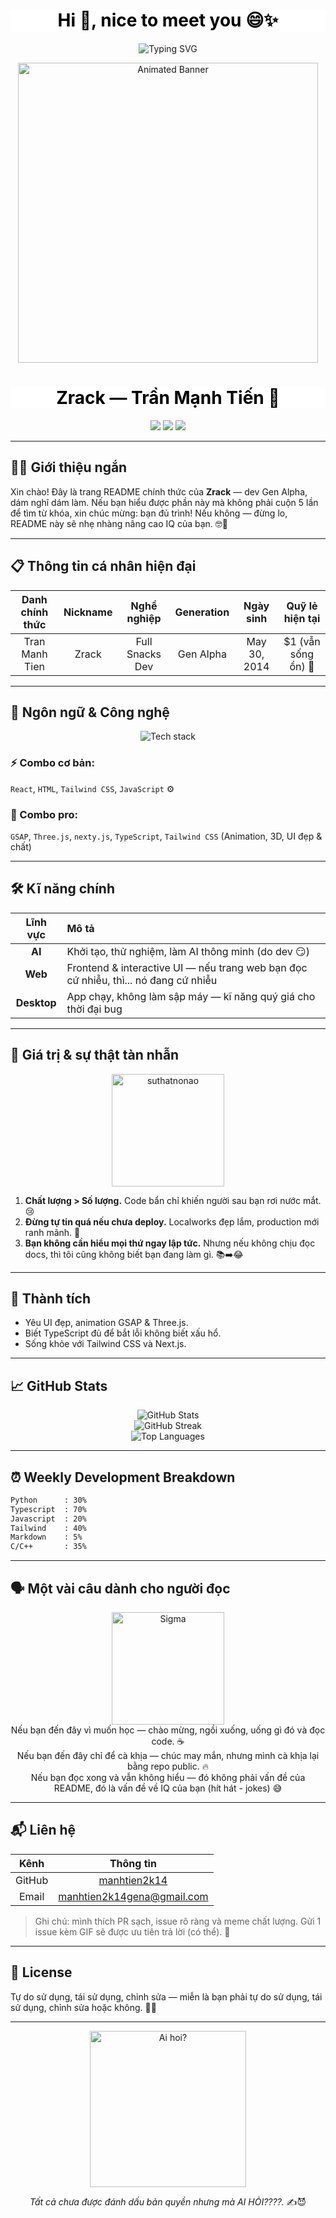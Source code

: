 <!-- Banner GIF động -->
<h1 align="center" style="color:black;background:white;">Hi 👋, nice to meet you 😄✨</h1>
<div align="center">
  <img 
    src="https://readme-typing-svg.herokuapp.com?size=30&duration=2000&color=FF0000&width=500&height=50&lines=Hi+%F0%9F%91%8B,+nice+to+meet+you+%F0%9F%98%84%E2%9C%A8" 
    alt="Typing SVG"
  />
</div>

<p align="center">
  <img src="https://i.pinimg.com/736x/93/dd/a6/93dda651f941477847f7f74835f67288.jpg" width="480" alt="Animated Banner" />
</p>

<h1 align="center" style="color:black;background:white;">Zrack — Trần Mạnh Tiến 🚀</h1>
<p align="center">
  <img src="https://img.shields.io/badge/Gen-Alpha-black?style=for-the-badge&labelColor=white" />
  <img src="https://img.shields.io/badge/Birth-May_30_2014-black?style=for-the-badge&labelColor=white" />
  <img src="https://img.shields.io/badge/$1-Still_Alive-black?style=for-the-badge&labelColor=white" />
</p>

---

## 🧐✨ Giới thiệu ngắn

Xin chào! Đây là trang README chính thức của **Zrack** — dev Gen Alpha, dám nghĩ dám làm. Nếu bạn hiểu được phần này mà không phải cuộn 5 lần để tìm từ khóa, xin chúc mừng: bạn đủ trình! Nếu không — đừng lo, README này sẽ nhẹ nhàng nâng cao IQ của bạn. 🤓🔧

---

## 📋 Thông tin cá nhân hiện đại

| Danh chính thức | Nickname | Nghề nghiệp      | Generation | Ngày sinh     | Quỹ lẻ hiện tại |
|:---------------:|:--------:|:---------------:|:----------:|:-------------:|:---------------:|
| Tran Manh Tien  | Zrack    | Full Snacks Dev | Gen Alpha  | May 30, 2014  | $1 (vẫn sống ổn) 💸 |

---

## 🚀 Ngôn ngữ & Công nghệ

<p align="center">
  <img src="https://skillicons.dev/icons?i=nextjs,react,typescript,javascript,html,css,python,cpp,gsap,threejs,tailwind&theme=light" alt="Tech stack" />
</p>

### ⚡ Combo cơ bản:
`React`, `HTML`, `Tailwind CSS`, `JavaScript` ⚙️

### 🚀 Combo pro:
`GSAP`, `Three.js`, `nexty.js`, `TypeScript`, `Tailwind CSS` (Animation, 3D, UI đẹp & chất)

---

## 🛠️ Kĩ năng chính

| Lĩnh vực   | Mô tả |
|:----------:|:------|
| **AI**     | Khởi tạo, thử nghiệm, làm AI thông minh (do dev 😏) |
| **Web**    | Frontend & interactive UI — nếu trang web bạn đọc cứ nhiễu, thì... nó đang cứ nhiễu |
| **Desktop**| App chạy, không làm sập máy — kĩ năng quý giá cho thời đại bug |

---

## 💬 Giá trị & sự thật tàn nhẫn
<div align="center">
<img src="https://encrypted-tbn0.gstatic.com/images?q=tbn:ANd9GcR_QkFKfyI6T1SlfCYR2No-4IuKOUL_p17tIg&s" width="180" alt="suthatnonao" />
</div>
<ol>
  <li><b>Chất lượng > Số lượng.</b> Code bẩn chỉ khiến người sau bạn rơi nước mắt. 😢</li>
  <li><b>Đừng tự tin quá nếu chưa deploy.</b> Localworks đẹp lắm, production mới ranh mãnh. 🐍</li>
  <li><b>Bạn không cần hiểu mọi thứ ngay lập tức.</b> Nhưng nếu không chịu đọc docs, thì tôi cũng không biết bạn đang làm gì. 📚➡️😂</li>
</ol>

---

## 🏅 Thành tích

- Yêu UI đẹp, animation GSAP & Three.js.
- Biết TypeScript đủ để bắt lỗi không biết xấu hổ.
- Sống khỏe với Tailwind CSS và Next.js.

---

## 📈 GitHub Stats

<p align="center">
  <img src="https://github-readme-stats.vercel.app/api?username=manhtien2k14&show_icons=true&theme=graywhite" alt="GitHub Stats" />
  <br>
  <img src="https://github-readme-streak-stats.herokuapp.com/?user=manhtien2k14&theme=graywhite" alt="GitHub Streak" />
  <br>
  <img src="https://github-readme-stats.vercel.app/api/top-langs/?username=manhtien2k14&layout=compact&theme=graywhite" alt="Top Languages" />
</p>

---

## ⏰ Weekly Development Breakdown

```txt
Python      : 30%
Typescript  : 70%
Javascript  : 20%
Tailwind    : 40%
Markdown    : 5%
C/C++       : 35%
```

---

## 🗣️ Một vài câu dành cho người đọc

<p align="center">
  <img src="https://gocnhobecon.com/wp-content/uploads/2025/08/meme-suyt-hai.webp" width="180" alt="Sigma" /><br>
  Nếu bạn đến đây vì muốn học — chào mừng, ngồi xuống, uống gì đó và đọc code. ☕<br>
  Nếu bạn đến đây chỉ để cà khịa — chúc may mắn, nhưng mình cà khịa lại bằng repo public. 🔥<br>
  Nếu bạn đọc xong và vẫn không hiểu — đó không phải vấn đề của README, đó là vấn đề về IQ của bạn (hít hát - jokes) 😅
</p>

---

## 📬 Liên hệ

| Kênh     | Thông tin                                     |
|:--------:|:----------------------------------------------:|
| GitHub   | [manhtien2k14](https://github.com/manhtien2k14)|
| Email    | manhtien2k14gena@gmail.com                    |

> Ghi chú: mình thích PR sạch, issue rõ ràng và meme chất lượng. Gửi 1 issue kèm GIF sẽ được ưu tiên trả lời (có thể). 📩

---

## 📝 License

Tự do sử dụng, tái sử dụng, chỉnh sửa — miễn là bạn phải tự do sử dụng, tái sử dụng, chỉnh sửa hoặc không. 🧾😉

---
<p align="center">
  <img src="https://i.ytimg.com/vi/6_tt8zxku94/maxresdefault.jpg?sqp=-oaymwEmCIAKENAF8quKqQMa8AEB-AH-CYAC0AWKAgwIABABGGMgRChlMA8=&rs=AOn4CLCX4CQXlBErP8u241Nk5r2ueuEOfw" width="250" alt="Ai hoi?" />
<p align="center">
<i>Tất cả chưa được đánh dấu bản quyền nhưng mà AI HỎI????.</i> ✍️😈</p>
